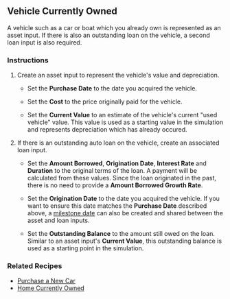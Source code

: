 ## Vehicle Currently Owned

A vehicle such as a car or boat which you already own is represented as an 
asset input. If there is also an outstanding loan on the vehicle, a second
loan input is also required.

### Instructions

1. Create an asset input to represent the vehicle's value and depreciation.

	* Set the __Purchase Date__ to the date you acquired the vehicle.
	
	* Set the __Cost__ to the price originally paid for the vehicle.
	
	* Set the __Current Value__ to an estimate of the vehicle's current "used vehicle" value. 
	  This value is used as a starting value in the simulation and represents depreciation 
	  which has already occured.

2. If there is an outstanding auto loan on the vehicle, create an associated loan input. 

	* Set the __Amount Borrowed__, __Origination Date__, __Interest Rate__ 
	  and __Duration__ to the 
	  original terms of the loan. A payment will be calculated from these values. 
	  Since the loan originated in the past, there is no need to provide a 
	  __Amount Borrowed Growth Rate__.

	* Set the __Origination Date__ to the date you acquired the vehicle. If you want
	  to ensure this date matches the __Purchase Date__ described above, a 
	  [milestone date][1] can also be created and shared between the asset and loan inputs. 

	* Set the __Outstanding Balance__ to the amount still owed on the loan. Similar to 
	  an asset input's __Current Value__, this outstanding balance is used as a starting 
	  point in the simulation. 

### Related Recipes

* [Purchase a New Car](recipeNewCar.html) 
* [Home Currently Owned](recipeExistingHouse.html)

[1]:milestoneDate.html
